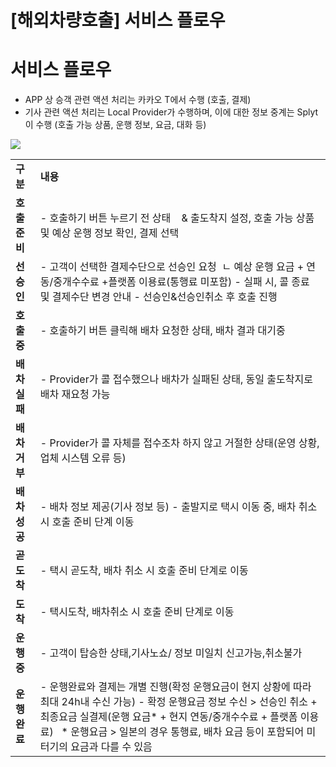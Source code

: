 # [해외차량호출] 서비스 플로우

**서비스 플로우**
===========

* APP 상 승객 관련 액션 처리는 카카오 T에서 수행 (호출, 결제)
* 기사 관련 액션 처리는 Local Provider가 수행하며, 이에 대한 정보 중계는 Splyt이 수행 (호출 가능 상품, 운행 정보, 요금, 대화 등)

![](https://kakaomobilitysupport.zendesk.com/hc/article_attachments/36344268917273)

|  |  |
| --- | --- |
| **구분** | **내용** |
| **호출준비** | - 호출하기 버튼 누르기 전 상태     & 출도착지 설정, 호출 가능 상품 및 예상 운행 정보 확인, 결제 선택 |
| **선승인** | - 고객이 선택한 결제수단으로 선승인 요청   ㄴ 예상 운행 요금 + 연동/중개수수료 +플랫폼 이용료(통행료 미포함)  - 실패 시, 콜 종료 및 결제수단 변경 안내  - 선승인&선승인취소 후 호출 진행 |
| **호출중** | - 호출하기 버튼 클릭해 배차 요청한 상태, 배차 결과 대기중 |
| **배차실패** | - Provider가 콜 접수했으나 배차가 실패된 상태, 동일 출도착지로 배차 재요청 가능 |
| **배차거부** | - Provider가 콜 자체를 접수조차 하지 않고 거절한 상태(운영 상황, 업체 시스템 오류 등) |
| **배차성공** | - 배차 정보 제공(기사 정보 등) - 출발지로 택시 이동 중, 배차 취소 시 호출 준비 단계 이동 |
| **곧도착** | - 택시 곧도착, 배차 취소 시 호출 준비 단계로 이동 |
| **도착** | - 택시도착, 배차취소 시 호출 준비 단계로 이동 |
| **운행중** | - 고객이 탑승한 상태,기사노쇼/ 정보 미일치 신고가능,취소불가 |
| **운행완료** | - 운행완료와 결제는 개별 진행(확정 운행요금이 현지 상황에 따라 최대 24h내 수신 가능)  - 확정 운행요금 정보 수신 > 선승인 취소 + 최종요금 실결제(운행 요금\* + 현지 연동/중개수수료 + 플랫폼 이용료)    \* 운행요금 > 일본의 경우 통행료, 배차 요금 등이 포함되어 미터기의 요금과 다를 수 있음 |